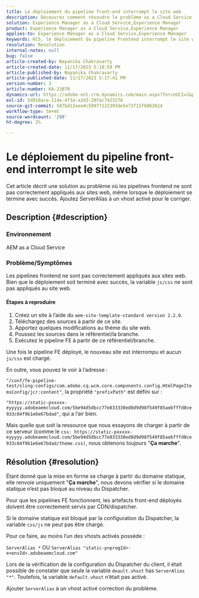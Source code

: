 ```yaml
---
title: Le déploiement du pipeline front-end interrompt le site web
description: Découvrez comment résoudre le problème as a Cloud Service AEM où le déploiement du pipeline front-end interrompt le site web. Ajoutez ServerAlias à un vhost activé.
solution: Experience Manager as a Cloud Service,Experience Manager
product: Experience Manager as a Cloud Service,Experience Manager
applies-to: Experience Manager as a Cloud Service,Experience Manager
keywords: KCS, le déploiement du pipeline Frontend interrompt le site web, AEM as a Cloud Service, les fichiers js/css ne sont pas appliqués.
resolution: Resolution
internal-notes: null
bug: false
article-created-by: Nayanika Chakravarty
article-created-date: 11/17/2023 5:10:59 PM
article-published-by: Nayanika Chakravarty
article-published-date: 11/17/2023 5:17:41 PM
version-number: 3
article-number: KA-23070
dynamics-url: https://adobe-ent.crm.dynamics.com/main.aspx?forceUCI=1&pagetype=entityrecord&etn=knowledgearticle&id=791f2b46-6c85-ee11-8179-6045bd0061cb
exl-id: 5d916ace-114e-4f3a-a2d3-20fac7423278
source-git-commit: 587bd12eee4c59977122393de5e73f15f6062614
workflow-type: tm+mt
source-wordcount: '298'
ht-degree: 2%

---
```


# Le déploiement du pipeline front-end interrompt le site web


Cet article décrit une solution au problème où les pipelines frontend ne sont pas correctement appliqués aux sites web, même lorsque le déploiement se termine avec succès. Ajoutez ServerAlias à un vhost activé pour le corriger.



## Description {#description}


### Environnement

AEM as a Cloud Service

### Problème/Symptômes

Les pipelines frontend ne sont pas correctement appliqués aux sites web. Bien que le déploiement soit terminé avec succès, la variable `js/css` ne sont pas appliqués au site web.

#### Étapes à reproduire

1. Créez un site à l’aide du `aem-site-template-standard version 2.2.0`.
2. Téléchargez des sources à partir de ce site.
3. Apportez quelques modifications au thème du site web.
4. Poussez les sources dans le référentiel/la branche.
5. Exécutez le pipeline FE à partir de ce référentiel/branche.


Une fois le pipeline FE déployé, le nouveau site est interrompu et aucun `js/css` est chargé.

En outre, vous pouvez le voir à l’adresse :

`"/conf/fe-pipeline-test/sling:configs/com.adobe.cq.wcm.core.components.config.HtmlPageItemsConfig/jcr:content"`, la propriété `"prefixPath"` est défini sur :

`"https://static-pxxxxx-eyyyyy.adobeaemcloud.com/5be94d5dbcc77e833330ed8d9d98f549f85aebfffd0ce933c04f9b1e6e67bdad"`, qui a l’air bien.

Mais quelle que soit la ressource que nous essayons de charger à partir de ce serveur (comme le `css: https://static-pxxxxx-eyyyyy.adobeaemcloud.com/5be94d5dbcc77e833330ed8d9d98f549f85aebfffd0ce933c04f9b1e6e67bdad/theme.css)`, nous obtenons toujours &quot;<b>Ça marche</b>&quot;.


## Résolution {#resolution}


Étant donné que la mise en forme se charge à partir du domaine statique, elle renvoie uniquement &quot;<b>Ça marche</b>&quot;, nous devons vérifier si le domaine statique n’est pas bloqué au niveau du Dispatcher.

Pour que les pipelines FE fonctionnent, les artefacts front-end déployés doivent être correctement servis par CDN/dispatcher.

Si le domaine statique est bloqué par la configuration du Dispatcher, la variable `css/js` ne peut pas être chargé.

Pour ce faire, au moins l’un des vhosts activés possède :

`ServerAlias *`
OU
`ServerAlias "static-p<progId>-e<envId>.adobeaemcloud.com"`

Lors de la vérification de la configuration du Dispatcher du client, il était possible de constater que seule la variable `deault.vhost` has `ServerAlias "*"`. Toutefois, la variable `default.vhost` n’était pas activé.

Ajouter `ServerAlias` à un vhost activé correction du problème.
